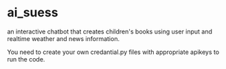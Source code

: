 # ai_suess
an interactive chatbot that creates children's books using user input and realtime weather and news information.

You need to create your own credantial.py files with appropriate apikeys to run the code.
